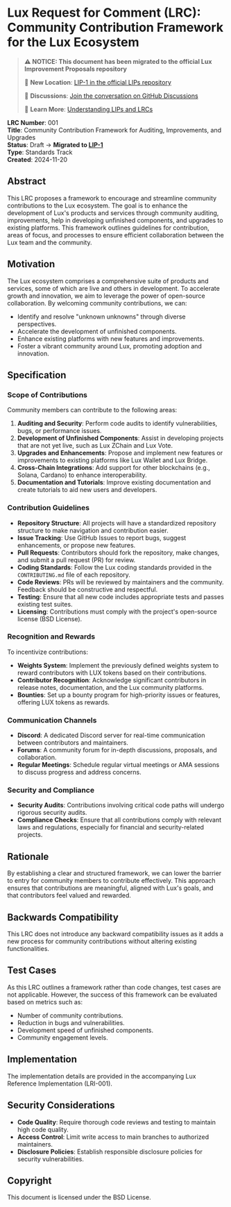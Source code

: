 # Lux Request for Comment (LRC): Community Contribution Framework for the Lux Ecosystem

> **⚠️ NOTICE: This document has been migrated to the official Lux Improvement Proposals repository**
> 
> 📍 **New Location**: [LIP-1 in the official LIPs repository](https://github.com/luxfi/lips/blob/main/LIPs/lip-1.md)
> 
> 💬 **Discussions**: [Join the conversation on GitHub Discussions](https://github.com/luxfi/lips/discussions)
> 
> 📖 **Learn More**: [Understanding LIPs and LRCs](https://github.com/luxfi/lips#readme)

**LRC Number**: 001  
**Title**: Community Contribution Framework for Auditing, Improvements, and Upgrades  
**Status**: Draft → **Migrated to [LIP-1](https://github.com/luxfi/lips/blob/main/LIPs/lip-1.md)**  
**Type**: Standards Track  
**Created**: 2024-11-20

## Abstract

This LRC proposes a framework to encourage and streamline community contributions to the Lux ecosystem. The goal is to enhance the development of Lux's products and services through community auditing, improvements, help in developing unfinished components, and upgrades to existing platforms. This framework outlines guidelines for contribution, areas of focus, and processes to ensure efficient collaboration between the Lux team and the community.

## Motivation

The Lux ecosystem comprises a comprehensive suite of products and services, some of which are live and others in development. To accelerate growth and innovation, we aim to leverage the power of open-source collaboration. By welcoming community contributions, we can:

- Identify and resolve "unknown unknowns" through diverse perspectives.
- Accelerate the development of unfinished components.
- Enhance existing platforms with new features and improvements.
- Foster a vibrant community around Lux, promoting adoption and innovation.

## Specification

### Scope of Contributions

Community members can contribute to the following areas:

1. **Auditing and Security**: Perform code audits to identify vulnerabilities, bugs, or performance issues.
2. **Development of Unfinished Components**: Assist in developing projects that are not yet live, such as Lux ZChain and Lux Vote.
3. **Upgrades and Enhancements**: Propose and implement new features or improvements to existing platforms like Lux Wallet and Lux Bridge.
4. **Cross-Chain Integrations**: Add support for other blockchains (e.g., Solana, Cardano) to enhance interoperability.
5. **Documentation and Tutorials**: Improve existing documentation and create tutorials to aid new users and developers.

### Contribution Guidelines

- **Repository Structure**: All projects will have a standardized repository structure to make navigation and contribution easier.
- **Issue Tracking**: Use GitHub Issues to report bugs, suggest enhancements, or propose new features.
- **Pull Requests**: Contributors should fork the repository, make changes, and submit a pull request (PR) for review.
- **Coding Standards**: Follow the Lux coding standards provided in the `CONTRIBUTING.md` file of each repository.
- **Code Reviews**: PRs will be reviewed by maintainers and the community. Feedback should be constructive and respectful.
- **Testing**: Ensure that all new code includes appropriate tests and passes existing test suites.
- **Licensing**: Contributions must comply with the project's open-source license (BSD License).

### Recognition and Rewards

To incentivize contributions:

- **Weights System**: Implement the previously defined weights system to reward contributors with LUX tokens based on their contributions.
- **Contributor Recognition**: Acknowledge significant contributors in release notes, documentation, and the Lux community platforms.
- **Bounties**: Set up a bounty program for high-priority issues or features, offering LUX tokens as rewards.

### Communication Channels

- **Discord**: A dedicated Discord server for real-time communication between contributors and maintainers.
- **Forums**: A community forum for in-depth discussions, proposals, and collaboration.
- **Regular Meetings**: Schedule regular virtual meetings or AMA sessions to discuss progress and address concerns.

### Security and Compliance

- **Security Audits**: Contributions involving critical code paths will undergo rigorous security audits.
- **Compliance Checks**: Ensure that all contributions comply with relevant laws and regulations, especially for financial and security-related projects.

## Rationale

By establishing a clear and structured framework, we can lower the barrier to entry for community members to contribute effectively. This approach ensures that contributions are meaningful, aligned with Lux's goals, and that contributors feel valued and rewarded.

## Backwards Compatibility

This LRC does not introduce any backward compatibility issues as it adds a new process for community contributions without altering existing functionalities.

## Test Cases

As this LRC outlines a framework rather than code changes, test cases are not applicable. However, the success of this framework can be evaluated based on metrics such as:

- Number of community contributions.
- Reduction in bugs and vulnerabilities.
- Development speed of unfinished components.
- Community engagement levels.

## Implementation

The implementation details are provided in the accompanying Lux Reference Implementation (LRI-001).

## Security Considerations

- **Code Quality**: Require thorough code reviews and testing to maintain high code quality.
- **Access Control**: Limit write access to main branches to authorized maintainers.
- **Disclosure Policies**: Establish responsible disclosure policies for security vulnerabilities.

## Copyright

This document is licensed under the BSD License.

